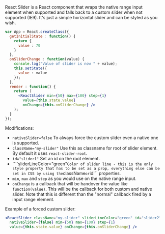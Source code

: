 React Slider is a React component that wraps the native range input element when supported and falls back to a custom slider when not supported (IE9). It's just a simple horizontal slider and can be styled as you wish.

```jsx
var App = React.createClass({
  getInitialState : function() {
    return {
      value : 70
    }
  },
  onSliderChange : function(value) {
    console.log("Value of slider is now " + value);
    this.setState({
      value : value
    });
  },
  render : function() {
    return (
      <ReactSlider min={50} max={100} step={1}
        value={this.state.value}
        onChange={this.onSliderChange} />
    );
  }
});

```

Modifications:
- ```nativeSlider=false``` To always force the custom slider even a native one is supported.
- ```className="my-slider"``` Use this as classname for root of slider element. By default it uses ```react-slider-root```.
- ```id="slider1"``` Set an id on the root element.
- ````sliderLineColor="green"``` Color of slider line - this is the only style property that has to be set as a prop, everything else can be set in CSS by using the ```className``` or ```id``` properties.
- ```min```, ```max``` and ```step``` as you would use on the native range input.
- ```onChange``` is a callback that will be handover the value like ```function(value)```. This will be the callback for both custom and native slider. Note that this is different than the "normal" callback fired by a input range element.

Example of a forced custom slider:
```jsx
<ReactSlider className="my-slider" sliderLineColor="green" id="slider2"
  nativeSlider={false} min={50} max={100} step={1}
  value={this.state.value} onChange={this.onSliderChange} />
```
